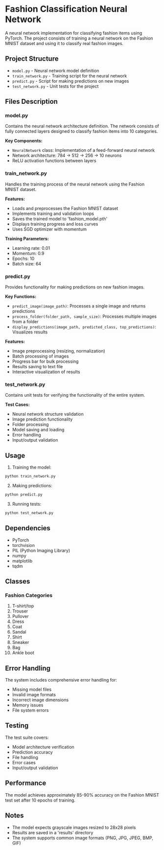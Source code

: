 # Fashion Classification Neural Network

A neural network implementation for classifying fashion items using PyTorch. The project consists of training a neural network on the Fashion MNIST dataset and using it to classify real fashion images.

## Project Structure

- `model.py` - Neural network model definition
- `train_network.py` - Training script for the neural network
- `predict.py` - Script for making predictions on new images
- `test_network.py` - Unit tests for the project

## Files Description

### model.py
Contains the neural network architecture definition. The network consists of fully connected layers designed to classify fashion items into 10 categories.

**Key Components:**
- `NeuralNetwork` class: Implementation of a feed-forward neural network
- Network architecture: 784 -> 512 -> 256 -> 10 neurons
- ReLU activation functions between layers

### train_network.py
Handles the training process of the neural network using the Fashion MNIST dataset.

**Features:**
- Loads and preprocesses the Fashion MNIST dataset
- Implements training and validation loops
- Saves the trained model to 'fashion_model.pth'
- Displays training progress and loss curves
- Uses SGD optimizer with momentum

**Training Parameters:**
- Learning rate: 0.01
- Momentum: 0.9
- Epochs: 10
- Batch size: 64

### predict.py
Provides functionality for making predictions on new fashion images.

**Key Functions:**
- `predict_image(image_path)`: Processes a single image and returns predictions
- `process_folder(folder_path, sample_size)`: Processes multiple images from a folder
- `display_predictions(image_path, predicted_class, top_predictions)`: Visualizes results

**Features:**
- Image preprocessing (resizing, normalization)
- Batch processing of images
- Progress bar for bulk processing
- Results saving to text file
- Interactive visualization of results

### test_network.py
Contains unit tests for verifying the functionality of the entire system.

**Test Cases:**
- Neural network structure validation
- Image prediction functionality
- Folder processing
- Model saving and loading
- Error handling
- Input/output validation

## Usage

1. Training the model:

```bash
python train_network.py
```

2. Making predictions:

```bash
python predict.py
```

3. Running tests:

```bash
python test_network.py
```

## Dependencies

- PyTorch
- torchvision
- PIL (Python Imaging Library)
- numpy
- matplotlib
- tqdm

## Classes

### Fashion Categories
1. T-shirt/top
2. Trouser
3. Pullover
4. Dress
5. Coat
6. Sandal
7. Shirt
8. Sneaker
9. Bag
10. Ankle boot

## Error Handling

The system includes comprehensive error handling for:
- Missing model files
- Invalid image formats
- Incorrect image dimensions
- Memory issues
- File system errors

## Testing

The test suite covers:
- Model architecture verification
- Prediction accuracy
- File handling
- Error cases
- Input/output validation

## Performance

The model achieves approximately 85-90% accuracy on the Fashion MNIST test set after 10 epochs of training.

## Notes

- The model expects grayscale images resized to 28x28 pixels
- Results are saved in a 'results' directory
- The system supports common image formats (PNG, JPG, JPEG, BMP, GIF)